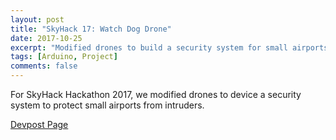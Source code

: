 ```yaml
---
layout: post
title: "SkyHack 17: Watch Dog Drone"
date: 2017-10-25
excerpt: "Modified drones to build a security system for small airports."
tags: [Arduino, Project]
comments: false
---
```


For SkyHack Hackathon 2017, we modified drones to device a security system to protect small airports from intruders.

<div markdown="0">
	<a href="https://devpost.com/software/watch-dog-drones" class="btn btn-info">
	Devpost Page
</a></div>